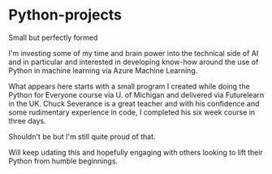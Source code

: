 # Python-projects
Small but perfectly formed

I'm investing some of my time and brain power into the technical side of AI and in particular and interested in developing know-how around the use of Python in machine learning via Azure Machine Learning.

What appears here starts with a small program I created while doing the Python for Everyone course via U. of Michigan and delivered via Futurelearn in the UK. Chuck Severance is a great teacher and with his confidence and some rudimentary experience in code, I completed his six week course in three days.

Shouldn't be but I'm still quite proud of that.

Will keep udating this and hopefully engaging with others looking to lift their Python from humble beginnings.
